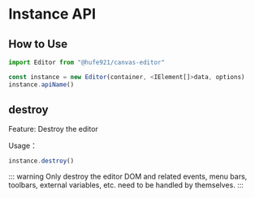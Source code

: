 # Instance API

## How to Use

```javascript
import Editor from "@hufe921/canvas-editor"

const instance = new Editor(container, <IElement[]>data, options)
instance.apiName()
```

## destroy

Feature: Destroy the editor

Usage：

```javascript
instance.destroy()
```

::: warning
Only destroy the editor DOM and related events, menu bars, toolbars, external variables, etc. need to be handled by themselves.
:::

